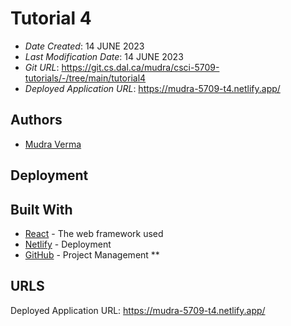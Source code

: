 <!--- The following README.md sample file was adapted from https://gist.github.com/PurpleBooth/109311bb0361f32d87a2#file-readme-template-md by Gabriella Mosquera for academic use ---> 
<!--- You may delete any comments in this sample README.md file. If needing to use as a .txt file then simply delete all comments, edit as needed, and save as a README.txt file --->

# Tutorial 4

* *Date Created*: 14 JUNE 2023
* *Last Modification Date*: 14 JUNE 2023
* *Git URL*: https://git.cs.dal.ca/mudra/csci-5709-tutorials/-/tree/main/tutorial4
* *Deployed Application URL*: https://mudra-5709-t4.netlify.app/


## Authors

* [Mudra Verma](mudraverma@dal.ca)

## Deployment

## Built With

<!--- Provide a list of the frameworks used to build this application, your list should include the name of the framework used, the url where the framework is available for download and what the framework was used for, see the example below --->

* [React](https://react.dev/) - The web framework used
* [Netlify](https://www.netlify.com/) - Deployment
* [GitHub](https://github.com/) - Project Management
**

## URLS

Deployed Application URL: https://mudra-5709-t4.netlify.app/